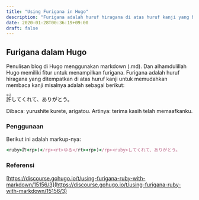 ```yaml
---
title: "Using Furigana in Hugo"
description: "Furigana adalah huruf hiragana di atas huruf kanji yang berguna sebagai cara membaca kanji"
date: 2020-01-28T00:36:19+09:00
draft: false
---
```


## Furigana dalam Hugo

Penulisan blog di Hugo menggunakan markdown (.md). Dan alhamdulillah Hugo memiliki fitur untuk menampilkan furigana. Furigana adalah huruf hiragana yang ditempatkan di atas huruf kanji untuk memudahkan membaca kanji misalnya adalah sebagai berikut:

<ruby>許<rp>(</rp><rt>ゆる</rt><rp>)</rp><ruby>してくれて、ありがとう。

Dibaca: yurushite kurete, arigatou.
Artinya: terima kasih telah memaafkanku.

### Penggunaan

Berikut ini adalah markup-nya:

```ruby
<ruby>許<rp>(</rp><rt>ゆる</rt><rp>)</rp><ruby>してくれて、ありがとう。
```

### Referensi

[https://discourse.gohugo.io/t/using-furigana-ruby-with-markdown/15156/3](https://discourse.gohugo.io/t/using-furigana-ruby-with-markdown/15156/3)
